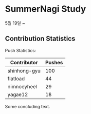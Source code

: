 # SummerNagi Study

5월 19일 ~ 

## Contribution Statistics

Push Statistics:

| Contributor | Pushes |
| ----------- | ------ |
| shinhong-gyu | 100 |
| flatload | 44 |
| nimnoeyheel | 29 |
| yagae12 | 18 |

Some concluding text.
